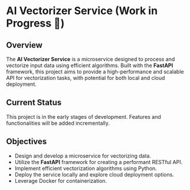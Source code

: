 # AI Vectorizer Service (Work in Progress 🚧)

## Overview
The **AI Vectorizer Service** is a microservice designed to process and vectorize input data using efficient algorithms. Built with the **FastAPI** framework, this project aims to provide a high-performance and scalable API for vectorization tasks, with potential for both local and cloud deployment.

## Current Status
This project is in the early stages of development. Features and functionalities will be added incrementally.

## Objectives
- Design and develop a microservice for vectorizing data.
- Utilize the **FastAPI** framework for creating a performant RESTful API.
- Implement efficient vectorization algorithms using Python.
- Deploy the service locally and explore cloud deployment options.
- Leverage Docker for containerization.


